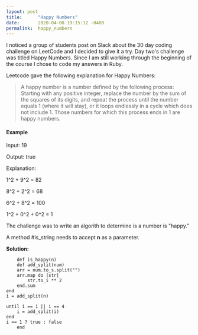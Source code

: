 ```yaml
---
layout: post
title:      "Happy Numbers"
date:       2020-04-08 19:15:12 -0400
permalink:  happy_numbers
---
```



I noticed a group of students post on Slack about the 30 day coding challenge on LeetCode and I decided to give it a try. Day two's challenge was titled Happy Numbers. Since I am still working through the beginning of the course I chose to code my answers in Ruby. 

Leetcode gave the following explanation for Happy Numbers: 

> A happy number is a number defined by the following process: Starting with any positive integer, replace the number by the sum of the squares of its digits, and repeat the process until the number equals 1 (where it will stay), or it loops endlessly in a cycle which does not include 1. Those numbers for which this process ends in 1 are happy numbers.

#### **Example**

Input: 19

Output: true

Explanation: 

1^2 + 9^2 = 82

8^2 + 2^2 = 68

6^2 + 8^2 = 100

1^2 + 0^2 + 0^2 = 1



The challenge was to write an algorith to determine is a number is "happy."

A method #is_string needs to accept **n** as a parameter. 


**Solution:**
    
		def is_happy(n) 
		def add_split(num)
        arr = num.to_s.split("")
        arr.map do |str|
            str.to_i ** 2
        end.sum
    end
    i = add_split(n)
    
    until i == 1 || i == 4
        i = add_split(i)
    end
    i == 1 ? true : false
		end
    








